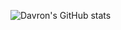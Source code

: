 ![Davron's GitHub stats](https://github-readme-stats.vercel.app/api?username=davron2004-tech&show_icons=true&theme=nightowl)
